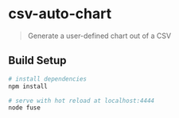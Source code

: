 # csv-auto-chart

> Generate a user-defined chart out of a CSV

## Build Setup

``` bash
# install dependencies
npm install

# serve with hot reload at localhost:4444
node fuse
```


